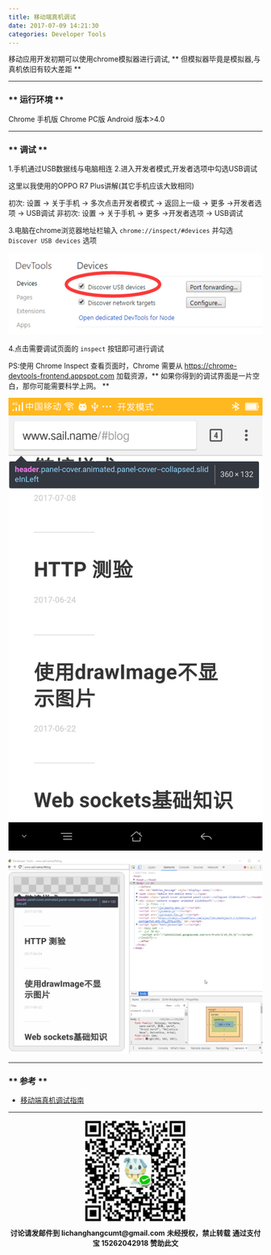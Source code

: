 ```yaml
---
title: 移动端真机调试
date: 2017-07-09 14:21:30
categories: Developer Tools
---
```


移动应用开发初期可以使用chrome模拟器进行调试,<span class="under0"> ** 但模拟器毕竟是模拟器,与真机依旧有较大差距 ** </span>

*******************************

### ** 运行环境 **

Chrome 手机版
Chrome PC版
Android 版本>4.0

******************************

### ** 调试 **

1.手机通过USB数据线与电脑相连
2.进入开发者模式,开发者选项中勾选USB调试

这里以我使用的OPPO R7 Plus讲解(其它手机应该大致相同)

初次: 设置 -> 关于手机 -> 多次点击开发者模式 -> 返回上一级 -> 更多 ->开发者选项 -> USB调试
非初次: 设置 -> 关于手机 -> 更多 ->开发者选项 -> USB调试

3.电脑在chrome浏览器地址栏输入 `chrome://inspect/#devices` 并勾选 `Discover USB devices` 选项

![Mobile-debug-0](/img/Developer-Tools/Mobile-debug-0.png)

4.点击需要调试页面的 `inspect` 按钮即可进行调试

PS:使用 Chrome Inspect 查看页面时，Chrome 需要从 https://chrome-devtools-frontend.appspot.com 加载资源，** 如果你得到的调试界面是一片空白，那你可能需要科学上网。 **

![Mobile-debug-1](/img/Developer-Tools/Mobile-debug-1.png)

![Mobile-debug-2](/img/Developer-Tools/Mobile-debug-2.png)

*********************

### ** 参考 **

- [移动端真机调试指南](https://aotu.io/notes/2017/02/24/Mobile-debug/)


*********************

<div width="100%" align="center"><img src="/img/wx.png" alt="微信赞助二维码"></div></div>
<script type="text/javascript" charset="utf-8" src="http://www.dashangcloud.com/static/ds.js"></script>
<p style="margin-top: 0.4em; text-align: center">
      <b style="font-size: 1em;">讨论请发邮件到 lichanghangcumt@gmail.com</b>
      <b style="font-size: 1em;">未经授权，禁止转载</b>
      <b style="font-size: 1em;">通过支付宝 15262042918 赞助此文</b>
 </p>